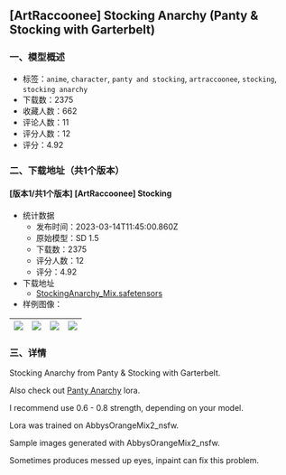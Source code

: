 ## [ArtRaccoonee] Stocking Anarchy (Panty & Stocking with Garterbelt)
### 一、模型概述

- 标签：`anime`, `character`, `panty and stocking`, `artraccoonee`, `stocking`, `stocking anarchy`
- 下载数：2375
- 收藏人数：662
- 评论人数：11
- 评分人数：12
- 评分：4.92

### 二、下载地址（共1个版本）

#### [版本1/共1个版本] [ArtRaccoonee] Stocking

- 统计数据
  - 发布时间：2023-03-14T11:45:00.860Z
  - 原始模型：SD 1.5
  - 下载数：2375
  - 评分人数：12
  - 评分：4.92
- 下载地址
  - [StockingAnarchy_Mix.safetensors](https://civitai.com/api/download/models/23046)
- 样例图像：

| <img src="https://image.civitai.com/xG1nkqKTMzGDvpLrqFT7WA/ea49ba9f-e5e5-46a4-9abc-7e179f6ab300/width=450/249276.jpeg" /> | <img src="https://image.civitai.com/xG1nkqKTMzGDvpLrqFT7WA/d28f895f-2582-45f7-f40f-c01e48dac800/width=450/249283.jpeg" /> | <img src="https://image.civitai.com/xG1nkqKTMzGDvpLrqFT7WA/048bd461-22b5-48cd-a481-e9c3c84b0700/width=450/249282.jpeg" /> | <img src="https://image.civitai.com/xG1nkqKTMzGDvpLrqFT7WA/a2fccec8-4c80-4b1d-3b54-2ad09d83d400/width=450/249281.jpeg" /> |
| ---- | ---- | ---- | ---- |


### 三、详情
<p>Stocking Anarchy from Panty &amp; Stocking with Garterbelt.</p><p></p><p>Also check out <a rel="ugc" href="https://civitai.com/models/18981/artraccoonee-panty-anarchy-panty-and-stocking-with-garterbelt">Panty Anarchy</a> lora.</p><p></p><p>I recommend use 0.6 - 0.8 strength, depending on your model.</p><p>Lora was trained on AbbysOrangeMix2_nsfw.</p><p></p><p>Sample images generated with AbbysOrangeMix2_nsfw.</p><p>Sometimes produces messed up eyes, inpaint can fix this problem.</p>
